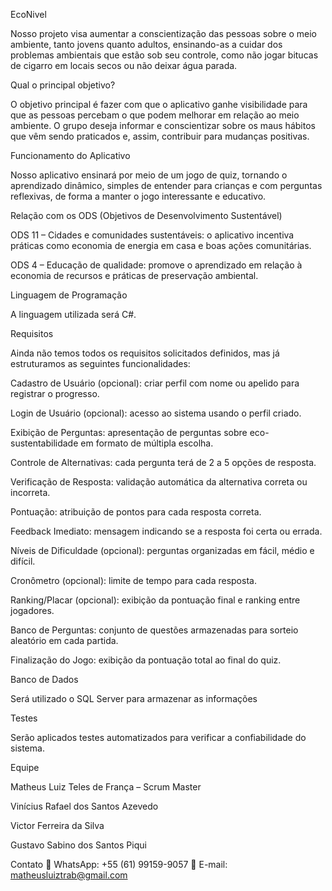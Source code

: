 EcoNivel

Nosso projeto visa aumentar a conscientização das pessoas sobre o meio ambiente, tanto jovens quanto adultos, ensinando-as a cuidar dos problemas ambientais que estão sob seu controle, como não jogar bitucas de cigarro em locais secos ou não deixar água parada.


Qual o principal objetivo?

O objetivo principal é fazer com que o aplicativo ganhe visibilidade para que as pessoas percebam o que podem melhorar em relação ao meio ambiente. O grupo deseja informar e conscientizar sobre os maus hábitos que vêm sendo praticados e, assim, contribuir para mudanças positivas.


Funcionamento do Aplicativo

Nosso aplicativo ensinará por meio de um jogo de quiz, tornando o aprendizado dinâmico, simples de entender para crianças e com perguntas reflexivas, de forma a manter o jogo interessante e educativo.


Relação com os ODS (Objetivos de Desenvolvimento Sustentável)

ODS 11 – Cidades e comunidades sustentáveis: o aplicativo incentiva práticas como economia de energia em casa e boas ações comunitárias.


ODS 4 – Educação de qualidade: promove o aprendizado em relação à economia de recursos e práticas de preservação ambiental.


Linguagem de Programação

A linguagem utilizada será C#.


Requisitos

Ainda não temos todos os requisitos solicitados definidos, mas já estruturamos as seguintes funcionalidades:


Cadastro de Usuário (opcional): criar perfil com nome ou apelido para registrar o progresso.


Login de Usuário (opcional): acesso ao sistema usando o perfil criado.


Exibição de Perguntas: apresentação de perguntas sobre eco-sustentabilidade em formato de múltipla escolha.


Controle de Alternativas: cada pergunta terá de 2 a 5 opções de resposta.


Verificação de Resposta: validação automática da alternativa correta ou incorreta.


Pontuação: atribuição de pontos para cada resposta correta.


Feedback Imediato: mensagem indicando se a resposta foi certa ou errada.


Níveis de Dificuldade (opcional): perguntas organizadas em fácil, médio e difícil.


Cronômetro (opcional): limite de tempo para cada resposta.


Ranking/Placar (opcional): exibição da pontuação final e ranking entre jogadores.


Banco de Perguntas: conjunto de questões armazenadas para sorteio aleatório em cada partida.


Finalização do Jogo: exibição da pontuação total ao final do quiz.


Banco de Dados

Será utilizado o SQL Server para armazenar as informações


Testes

Serão aplicados testes automatizados para verificar a confiabilidade do sistema.


Equipe


Matheus Luiz Teles de França – Scrum Master


Vinícius Rafael dos Santos Azevedo


Victor Ferreira da Silva


Gustavo Sabino dos Santos Piqui

Contato
📱 WhatsApp: +55 (61) 99159-9057
📧 E-mail: matheusluiztrab@gmail.com